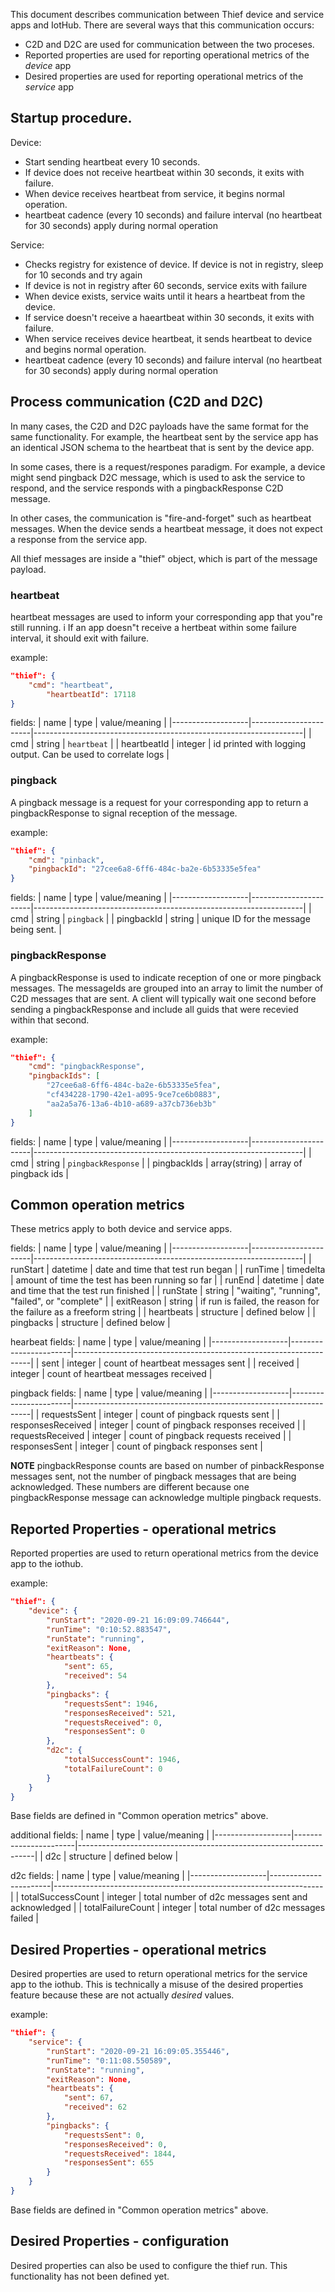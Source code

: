 This document describes communication between Thief device and service apps and IotHub.  There are several ways that this communication occurs:

* C2D and D2C are used for communication between the two proceses.  
* Reported properties are used for reporting operational metrics of the _device_ app
* Desired properties are used for reporting operational metrics of the _service_ app

## Startup procedure.

Device:
* Start sending heartbeat every 10 seconds.
* If device does not receive heartbeat within 30 seconds, it exits with failure.
* When device receives heartbeat from service, it begins normal operation.
* heartbeat cadence (every 10 seconds) and failure interval (no heartbeat for 30 seconds) apply during normal operation

Service:
* Checks registry for existence of device.  If device is not in registry, sleep for 10 seconds and try again
* If device is not in registry after 60 seconds, service exits with failure
* When device exists, service waits until it hears a heartbeat from the device.
* If service doesn't receive a haeartbeat within 30 seconds, it exits with failure.
* When service receives device heartbeat, it sends heartbeat to device and begins normal operation.
* heartbeat cadence (every 10 seconds) and failure interval (no heartbeat for 30 seconds) apply during normal operation


## Process communication (C2D and D2C)
In many cases, the C2D and D2C payloads have the same format for the same functionality.  For example, the heartbeat sent by the service app has an identical JSON schema to the heartbeat that is sent by the device app.

In some cases, there is a request/respones paradigm.  For example, a device might send pingback D2C message, which is used to ask the service to respond, and the service responds with a pingbackResponse C2D message.

In other cases, the communication is "fire-and-forget" such as heartbeat messages.  When the device sends a heartbeat message, it does not expect a response from the service app.

All thief messages are inside a "thief" object, which is part of the message payload.

### heartbeat

heartbeat messages are used to inform your corresponding app that you"re still running.  i
If an app doesn"t receive a hertbeat within some failure interval, it should exit with failure.  

example:
```json
"thief": {
    "cmd": "heartbeat",
        "heartbeatId": 17118
}
```

fields:
| name              | type                  | value/meaning                                                     |
|-------------------|-----------------------|-------------------------------------------------------------------|
| cmd               | string                | `heartbeat`                                                       |
| heartbeatId       | integer               | id printed with logging output.  Can be used to correlate logs    |

### pingback

A pingback message is a request for your corresponding app to return a pingbackResponse to signal reception of the message.

example:
```json
"thief": {
    "cmd": "pinback",
    "pingbackId": "27cee6a8-6ff6-484c-ba2e-6b53335e5fea"
}
```

fields:
| name              | type                  | value/meaning                                                     |
|-------------------|-----------------------|-------------------------------------------------------------------|
| cmd               | string                | `pingback`                                                        |
| pingbackId        | string                | unique ID for the message being sent.                             |

### pingbackResponse

A pingbackResponse is used to indicate reception of one or more pingback messages.  The messageIds are grouped into an array to limit the number of C2D messages that are sent.  A client will typically wait one second before sending a pingbackResponse and include all guids that were recevied within that second.  

example:
```json
"thief": {
    "cmd": "pingbackResponse",
    "pingbackIds": [
        "27cee6a8-6ff6-484c-ba2e-6b53335e5fea", 
        "cf434228-1790-42e1-a095-9ce7ce6b0883", 
        "aa2a5a76-13a6-4b10-a689-a37cb736eb3b"
    ]
}
```

fields:
| name              | type                  | value/meaning                                                     |
|-------------------|-----------------------|-------------------------------------------------------------------|
| cmd               | string                | `pingbackResponse`                                                |
| pingbackIds       | array(string)         | array of pingback ids                                             |

## Common operation metrics

These metrics apply to both device and service apps.


fields:
| name              | type                  | value/meaning                                                     |
|-------------------|-----------------------|-------------------------------------------------------------------|
| runStart          | datetime              | date and time that test run began                                 |
| runTime           | timedelta             | amount of time the test has been running so far                   |
| runEnd            | datetime              | date and time that the test run finished                          |
| runState          | string                | "waiting", "running", "failed", or "complete"                     |
| exitReason        | string                | if run is failed, the reason for the failure as a freeform string |
| heartbeats        | structure             | defined below                                                     |
| pingbacks         | structure             | defined below                                                     |

hearbeat fields:
| name              | type                  | value/meaning                                                     |
|-------------------|-----------------------|-------------------------------------------------------------------|
| sent              | integer               | count of heartbeat messages sent                                  |
| received          | integer               | count of heartbeat messages received                              |

pingback fields:
| name              | type                  | value/meaning                                                     |
|-------------------|-----------------------|-------------------------------------------------------------------|
| requestsSent      | integer               | count of pingback rquests sent                                    |
| responsesReceived | integer               | count of pingback responses received                              |
| requestsReceived  | integer               | count of pingback requests received                               |
| responsesSent     | integer               | count of pingback responses sent                                  |

**__NOTE__** pingbackResponse counts are based on number of pinbackResponse messages sent, not the number of pingback messages that are being acknowledged.  These numbers are different because one pingbackResponse message can acknowledge multiple pingback requests.


## Reported Properties - operational metrics

Reported properties are used to return operational metrics from the device app to the iothub.

example:

```json
"thief": {
    "device": {
        "runStart": "2020-09-21 16:09:09.746644", 
        "runTime": "0:10:52.883547", 
        "runState": "running", 
        "exitReason": None, 
        "heartbeats": {
            "sent": 65, 
            "received": 54
        }, 
        "pingbacks": {
            "requestsSent": 1946, 
            "responsesReceived": 521, 
            "requestsReceived": 0, 
            "responsesSent": 0
        }, 
        "d2c": {
            "totalSuccessCount": 1946, 
            "totalFailureCount": 0
        }
    }
}
 ```

Base fields are defined in "Common operation metrics" above.

additional fields:
| name              | type                  | value/meaning                                                     |
|-------------------|-----------------------|-------------------------------------------------------------------|
| d2c               | structure             | defined below                                                     |

d2c fields:
| name              | type                  | value/meaning                                                     |
|-------------------|-----------------------|-------------------------------------------------------------------|
| totalSuccessCount | integer               | total number of d2c messages sent and acknowledged                |
| totalFailureCount | integer               | total number of d2c messages failed                               |



## Desired Properties - operational metrics

Desired properties are used to return operational metrics for the service app to the iothub.
This is technically a misuse of the desired properties feature because these are not actually _desired_ values.

example:
```json
"thief": {
    "service": {
        "runStart": "2020-09-21 16:09:05.355446",
        "runTime": "0:11:08.550589",
        "runState": "running",
        "exitReason": None,
        "heartbeats": {
            "sent": 67,
            "received": 62
        },
        "pingbacks": {
            "requestsSent": 0,
            "responsesReceived": 0,
            "requestsReceived": 1844,
            "responsesSent": 655
        }
    }
}
```

Base fields are defined in "Common operation metrics" above.


## Desired Properties - configuration

Desired properties can also be used to configure the thief run.  This functionality has not been defined yet.
